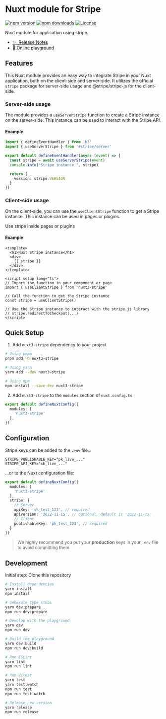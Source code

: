 # Nuxt module for Stripe

[![npm version][npm-version-src]][npm-version-href]
[![npm downloads][npm-downloads-src]][npm-downloads-href]
[![License][license-src]][license-href]

Nuxt module for application using stripe.

- [✨ &nbsp;Release Notes](/CHANGELOG.md)
- [🏀 Online playground](https://stackblitz.com/github/fuentesloic/nuxt3-stripe?file=playground%2Fapp.vue)

## Features

This Nuxt module provides an easy way to integrate Stripe in your Nuxt application, both on the client-side and server-side. It utilizes the official `stripe` package for server-side usage and @stripe/stripe-js for the client-side.

### Server-side usage

The module provides a `useServerStripe` function to create a Stripe instance on the server-side.
This instance can be used to interact with the Stripe API.

#### Example
```ts
import { defineEventHandler } from 'h3'
import { useServerStripe } from '#stripe/server'

export default defineEventHandler(async (event) => {
  const stripe = await useServerStripe(event)
  console.info("Stripe instance:", stripe)

  return {
    version: stripe.VERSION
  }
})
```

### Client-side usage

On the client-side, you can use the `useClientStripe` function to get a Stripe instance.
This instance can be used in pages or plugins.

Use stripe inside pages or plugins

#### Example
```vue
<template>
  <h1>Nuxt Stripe instance</h1>
  <div>
    {{ stripe }}
  </div>
</template>

<script setup lang="ts">
// Import the function in your component or page
import { useClientStripe } from 'nuxt3-stripe'

// Call the function to get the Stripe instance
const stripe = useClientStripe()

// Use the Stripe instance to interact with the stripe.js library
// stripe.redirectToCheckout(...)
</script>
```

## Quick Setup

1. Add `nuxt3-stripe` dependency to your project

```bash
# Using pnpm
pnpm add -D nuxt3-stripe

# Using yarn
yarn add --dev nuxt3-stripe

# Using npm
npm install --save-dev nuxt3-stripe
```

2. Add `nuxt3-stripe` to the `modules` section of `nuxt.config.ts`

```ts
export default defineNuxtConfig({
  modules: [
    'nuxt3-stripe'
  ],
})
```

## Configuration

Stripe keys can be added to the `.env` file...

```env
STRIPE_PUBLISHABLE_KEY="pk_live_..."
STRIPE_API_KEY="sk_live_..."
```

...or to the Nuxt configuration file:


```ts
export default defineNuxtConfig({
  modules: [
    'nuxt3-stripe'
  ],
  stripe: {
    // Server
    apiKey: 'sk_test_123', // required
    apiVersion: '2022-11-15', // optional, default is '2022-11-15'
    // Client
    publishableKey: 'pk_test_123', // required
  }
})
```

> We highly recommend you put your **production** keys in your `.env` file to avoid committing them

## Development

Initial step: Clone this repository

```bash
# Install dependencies
yarn install 
npm install

# Generate type stubs
yarn dev:prepare
npm run dev:prepare

# Develop with the playground
yarn dev
npm run dev

# Build the playground
yarn dev:build
npm run dev:build

# Run ESLint
yarn lint
npm run lint

# Run Vitest
yarn test
yarn test:watch
npm run test
npm run test:watch

# Release new version
yarn release
npm run release
```

<!-- Badges -->
[npm-version-src]: https://img.shields.io/npm/v/nuxt3-stripe/latest.svg?style=flat&colorA=18181B&colorB=28CF8D
[npm-version-href]: https://npmjs.com/package/nuxt3-stripe

[npm-downloads-src]: https://img.shields.io/npm/dm/nuxt3-stripe.svg?style=flat&colorA=18181B&colorB=28CF8D
[npm-downloads-href]: https://npmjs.com/package/nuxt3-stripe

[license-src]: https://img.shields.io/npm/l/nuxt3-stripe.svg?style=flat&colorA=18181B&colorB=28CF8D
[license-href]: https://npmjs.com/package/nuxt3-stripe

[nuxt-src]: https://img.shields.io/badge/Nuxt-18181B?logo=nuxt.js
[nuxt-href]: https://nuxt.com
